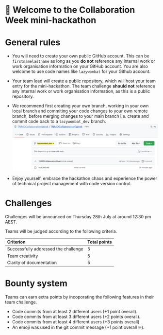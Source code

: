 # 👋 Welcome to the Collaboration Week mini-hackathon  

# General rules  
+ You will need to create your own public GitHub account. This can be `firstnamelastname` as long as you **do not** reference any internal work or work organisation information on your GitHub account. You are also welcome to use code names like `lazywombat` for your Github account.    
+ Your team lead will create a public repository, which will host your team entry for the mini-hackathon. The team challenge **should not** reference any internal work or work organisation information, as this is a public repository.   
+ We recommend first creating your own branch, working in your own local branch and commiting your code changes to your own remote branch, before merging changes to your main branch i.e. create and commit code back to a `lazywombat_dev` branch.  
![](lazywombat_dev.png)   

+ Enjoy yourself, embrace the hackathon chaos and experience the power of technical project management with code version control.   

# Challenges   
Challenges will be announced on Thursday 28th July at around 12:30 pm AEST. 

Teams will be judged according to the following criteria.  

|Criterion | Total points |
|:---------|:-------------|
| Successfully addressed the challenge | 5 | 
| Team creativity | 5 |  
| Clarity of documentation | 5 |

# Bounty system  
Teams can earn extra points by incoporating the following features in their team challenge. 
+ Code commits from at least 2 different users (+1 point overall). 
+ Code commits from at least 3 different users (+2 points overall).  
+ Code commits from at least 4 different users (+3 points overall)  
+ An emoji was used in the git commit message (+1 point overall :sparkle:).  
